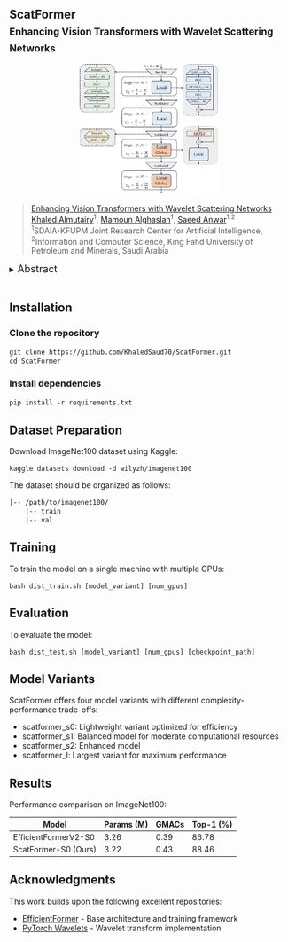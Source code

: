 ## ScatFormer<br><sub>Enhancing Vision Transformers with Wavelet Scattering Networks</sub>

<p align="center">
  <img src="images/scatformer_arch.JPG" width=50%> <br>
</p>

>[Enhancing Vision Transformers with Wavelet Scattering Networks](docs/ScatFormer.pdf)<br>
>[Khaled Almutairy](https://www.linkedin.com/in/khaledalmutairy)<sup>1</sup>, [Mamoun Alghaslan](https://www.linkedin.com/in/mamoun-alghaslan-96207188/)<sup>1</sup>, [Saeed Anwar](https://scholar.google.com.au/citations?hl=en&user=vPJIHywAAAAJ&view_op=list_works&sortby=pubdate)<sup>1,2</sup> <br>
<sup>1</sup>SDAIA-KFUPM Joint Research Center for Artificial Intelligence,  
<sup>2</sup>Information and Computer Science, King Fahd University of Petroleum and Minerals, Saudi Arabia

<details>
  <summary>
  <font size="+1">Abstract</font>
  </summary>
Building an efficient classifier requires a robust feature extraction method that generates stable image representations across various geometric transformations. Although Convolutional Neural Networks (CNNs) excel in spatial features, they often overlook rich frequency patterns in images. In this study, we explored the integration of the Wavelet Scattering Network to overcome the limitations of CNN-based models in achieving translation invariance and deformation stability. Our investigation focuses on assessing the efficacy of this approach by incorporating it into the EfficientFormerV2 architecture [1] in three different model variants. Our proposed method achieves a 1.68 % improvement in top-1 accuracy compared to EfficientFormerV2 on ImageNet100, a subset of ImageNet-1k comprising 1k randomly selected classes. We believe that integrating the properties of wavelet scattering transforms into existing models can yield more efficient and robust feature representations.
</details>

<br>

## Installation

### Clone the repository
```
git clone https://github.com/KhaledSaud70/ScatFormer.git
cd ScatFormer
```

### Install dependencies
```
pip install -r requirements.txt
```

## Dataset Preparation

Download ImageNet100 dataset using Kaggle:
```
kaggle datasets download -d wilyzh/imagenet100
```

The dataset should be organized as follows:
```
|-- /path/to/imagenet100/
    |-- train
    |-- val
```

## Training

To train the model on a single machine with multiple GPUs:
```
bash dist_train.sh [model_variant] [num_gpus]
```

## Evaluation

To evaluate the model:
```
bash dist_test.sh [model_variant] [num_gpus] [checkpoint_path]
```

## Model Variants

ScatFormer offers four model variants with different complexity-performance trade-offs:
- scatformer_s0: Lightweight variant optimized for efficiency
- scatformer_s1: Balanced model for moderate computational resources
- scatformer_s2: Enhanced model
- scatformer_l: Largest variant for maximum performance

## Results

Performance comparison on ImageNet100:

| Model | Params (M) | GMACs | Top-1 (%) |
|-------|------------|--------|-----------|
| EfficientFormerV2-S0 | 3.26 | 0.39 | 86.78 |
| ScatFormer-S0 (Ours) | 3.22 | 0.43 | 88.46 |

## Acknowledgments

This work builds upon the following excellent repositories:
- [EfficientFormer](https://github.com/snap-research/EfficientFormer) - Base architecture and training framework
- [PyTorch Wavelets](https://github.com/fbcotter/pytorch_wavelets) - Wavelet transform implementation
